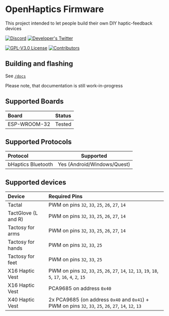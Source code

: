 # OpenHaptics Firmware

This project intended to let people build their own DIY haptic-feedback devices

[![Discord](https://img.shields.io/discord/966090258104062023?label=Discord&logo=discord)](https://discord.gg/YUtRKAqty2)
[![Developer's Twitter](https://img.shields.io/twitter/follow/leon0399?color=%231DA1F2&label=Developer%27s%20Twitter&logo=twitter&style=plastic)](https://twitter.com/leon0399)

<a href="/LICENSE"><img alt="GPL-V3.0 License" src="https://img.shields.io/github/license/openhaptics/openhaptics-firmware.svg"></a>
<a href="https://github.com/MarlinFirmware/Marlin/graphs/contributors"><img alt="Contributors" src="https://img.shields.io/github/contributors/openhaptics/openhaptics-firmware.svg"></a>

## Building and flashing

See [`/docs`](/docs/README.md)

Please note, that documentation is still work-in-progress

## Supported Boards

| Board                | Status       |
| :------------------- | :----------- |
| ESP-WROOM-32         | Tested       |

## Supported Protocols

| Protocol           | Supported                   |
| :----------------- | :-------------------------: |
| bHaptics Bluetooth | Yes (Android/Windows/Quest) |

## Supported devices

| Device              | Required Pins                                                                                           |
| :------------------ | :------------------------------------------------------------------------------------------------------ |
| Tactal              | PWM on pins `32`, `33`, `25`, `26`, `27`, `14`                                                          |
| TactGlove (L and R) | PWM on pins `32`, `33`, `25`, `26`, `27`, `14`                                                          |
| Tactosy for arms    | PWM on pins `32`, `33`, `25`, `26`, `27`, `14`                                                          |
| Tactosy for hands   | PWM on pins `32`, `33`, `25`                                                                            |
| Tactosy for feet    | PWM on pins `32`, `33`, `25`                                                                            |
| X16 Haptic Vest     | PWM on pins `32`, `33`, `25`, `26`, `27`, `14`, `12`, `13`, `19`, `18`, `5`, `17`, `16`, `4`, `2`, `15` |
| X16 Haptic Vest     | PCA9685 on address `0x40`                                                                               |
| X40 Haptic Vest     | 2x PCA9685 (on address `0x40` and `0x41`) + PWM on pins `32`, `33`, `25`, `26`, `27`, `14`, `12`, `13`  |
